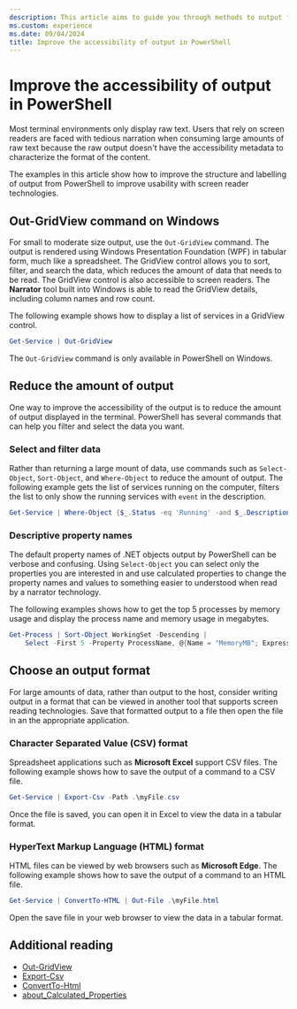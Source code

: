 ```yaml
---
description: This article aims to guide you through methods to output from PowerShell in formats that are friendly for screen readers, enhancing the accessibility of your scripts.
ms.custom: experience
ms.date: 09/04/2024
title: Improve the accessibility of output in PowerShell
---
```

# Improve the accessibility of output in PowerShell

Most terminal environments only display raw text. Users that rely on screen readers are faced with
tedious narration when consuming large amounts of raw text because the raw output doesn't have the
accessibility metadata to characterize the format of the content.

The examples in this article show how to improve the structure and labelling of output from
PowerShell to improve usability with screen reader technologies.

## Out-GridView command on Windows

For small to moderate size output, use the `Out-GridView` command. The output is rendered using
Windows Presentation Foundation (WPF) in tabular form, much like a spreadsheet. The GridView control
allows you to sort, filter, and search the data, which reduces the amount of data that needs to be
read. The GridView control is also accessible to screen readers. The **Narrator** tool built into
Windows is able to read the GridView details, including column names and row count.

The following example shows how to display a list of services in a GridView control.

```powershell
Get-Service | Out-GridView
```

The `Out-GridView` command is only available in PowerShell on Windows.

## Reduce the amount of output

One way to improve the accessibility of the output is to reduce the amount of output displayed in
the terminal. PowerShell has several commands that can help you filter and select the data you want.

### Select and filter data

Rather than returning a large mount of data, use commands such as `Select-Object`, `Sort-Object`,
and `Where-Object` to reduce the amount of output. The following example gets the list of services
running on the computer, filters the list to only show the running services with `event` in the
description.

```powershell
Get-Service | Where-Object {$_.Status -eq 'Running' -and $_.Description -Match 'event'}
```

### Descriptive property names

The default property names of .NET objects output by PowerShell can be verbose and confusing. Using
`Select-Object` you can select only the properties you are interested in and use calculated
properties to change the property names and values to something easier to understood when read by a
narrator technology.

The following examples shows how to get the top 5 processes by memory usage and display the process
name and memory usage in megabytes.

```powershell
Get-Process | Sort-Object WorkingSet -Descending |
    Select -First 5 -Property ProcessName, @{Name = "MemoryMB"; Expression = {$_.WorkingSet/1Mb}}
```

## Choose an output format

For large amounts of data, rather than output to the host, consider writing output in a format that
can be viewed in another tool that supports screen reading technologies. Save that formatted output
to a file then open the file in an the appropriate application.

### Character Separated Value (CSV) format

Spreadsheet applications such as **Microsoft Excel** support CSV files. The following example shows
how to save the output of a command to a CSV file.

```powershell
Get-Service | Export-Csv -Path .\myFile.csv
```

Once the file is saved, you can open it in Excel to view the data in a tabular format.

### HyperText Markup Language (HTML) format

HTML files can be viewed by web browsers such as **Microsoft Edge**. The following example shows how
to save the output of a command to an HTML file.

```powershell
Get-Service | ConvertTo-HTML | Out-File .\myFile.html
```

Open the save file in your web browser to view the data in a tabular format.

## Additional reading

- [Out-GridView](xref:Microsoft.PowerShell.Utility.Out-GridView)
- [Export-Csv](xref:Microsoft.PowerShell.Utility.Export-Csv)
- [ConvertTo-Html](xref:Microsoft.PowerShell.Utility.ConvertTo-Html)
- [about_Calculated_Properties](/powershell/module/microsoft.powershell.core/about/about_calculated_properties)
